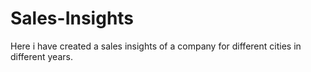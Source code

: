 # Sales-Insights

Here i have created a sales insights of a company for different cities in different years.
